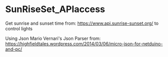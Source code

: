 # SunRiseSet_APIaccess
Get sunrise and sunset time from:
https://www.api.sunrise-sunset.org/ to control lights

Using Json Mario Vernari's Json Parser from:
https://highfieldtales.wordpress.com/2014/03/06/micro-json-for-netduino-and-pc/

